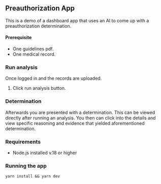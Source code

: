 ## Preauthorization App

This is a demo of a dashboard app that uses an AI to come up with a preauthorization determination.

#### Prerequisite

- One guidelines pdf.
- One medical record.

### Run analysis

Once logged in and the records are uploaded.

1) Click run analysis button.

### Determination

Afterwards you are presented with a determination. This can be viewed directly after running an analysis. You then can click into the details and view specific reasoning and evidence that yielded aforementioned determination.

### Requirements

- Node.js installed v.18 or higher

### Running the app

```
yarn install && yarn dev
```
